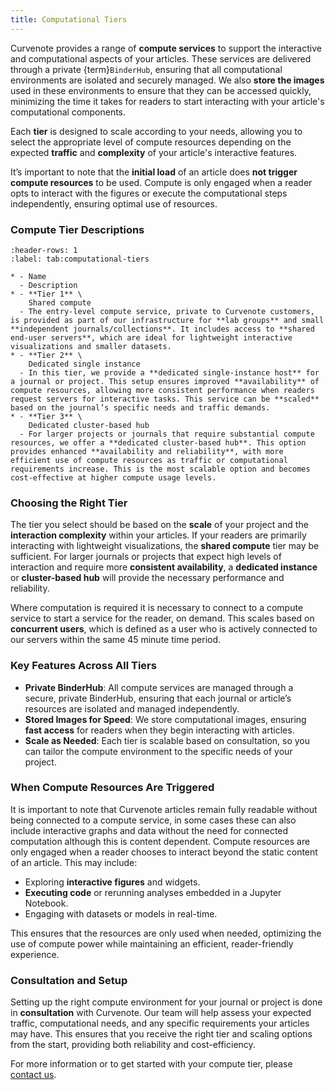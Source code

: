```yaml
---
title: Computational Tiers
---
```


Curvenote provides a range of **compute services** to support the interactive and computational aspects of your articles. These services are delivered through a private {term}`BinderHub`, ensuring that all computational environments are isolated and securely managed. We also **store the images** used in these environments to ensure that they can be accessed quickly, minimizing the time it takes for readers to start interacting with your article's computational components.

Each **tier** is designed to scale according to your needs, allowing you to select the appropriate level of compute resources depending on the expected **traffic** and **complexity** of your article's interactive features.

It’s important to note that the **initial load** of an article does **not trigger compute resources** to be used. Compute is only engaged when a reader opts to interact with the figures or execute the computational steps independently, ensuring optimal use of resources.

### Compute Tier Descriptions

```{list-table} Curvenote offers three main computational tiers.
:header-rows: 1
:label: tab:computational-tiers

* - Name
  - Description
* - **Tier 1** \
    Shared compute
  - The entry-level compute service, private to Curvenote customers, is provided as part of our infrastructure for **lab groups** and small **independent journals/collections**. It includes access to **shared end-user servers**, which are ideal for lightweight interactive visualizations and smaller datasets.
* - **Tier 2** \
    Dedicated single instance
  - In this tier, we provide a **dedicated single-instance host** for a journal or project. This setup ensures improved **availability** of compute resources, allowing more consistent performance when readers request servers for interactive tasks. This service can be **scaled** based on the journal’s specific needs and traffic demands.
* - **Tier 3** \
    Dedicated cluster-based hub
  - For larger projects or journals that require substantial compute resources, we offer a **dedicated cluster-based hub**. This option provides enhanced **availability and reliability**, with more efficient use of compute resources as traffic or computational requirements increase. This is the most scalable option and becomes cost-effective at higher compute usage levels.
```

### Choosing the Right Tier

The tier you select should be based on the **scale** of your project and the **interaction complexity** within your articles. If your readers are primarily interacting with lightweight visualizations, the **shared compute** tier may be sufficient. For larger journals or projects that expect high levels of interaction and require more **consistent availability**, a **dedicated instance** or **cluster-based hub** will provide the necessary performance and reliability.

Where computation is required it is necessary to connect to a compute service to start a service for the reader, on demand. This scales based on **concurrent users**, which is defined as a user who is actively connected to our servers within the same 45 minute time period.

### Key Features Across All Tiers

- **Private BinderHub**: All compute services are managed through a secure, private BinderHub, ensuring that each journal or article’s resources are isolated and managed independently.
- **Stored Images for Speed**: We store computational images, ensuring **fast access** for readers when they begin interacting with articles.
- **Scale as Needed**: Each tier is scalable based on consultation, so you can tailor the compute environment to the specific needs of your project.

### When Compute Resources Are Triggered

It is important to note that Curvenote articles remain fully readable without being connected to a compute service, in some cases these can also include interactive graphs and data without the need for connected computation although this is content dependent. Compute resources are only engaged when a reader chooses to interact beyond the static content of an article. This may include:

- Exploring **interactive figures** and widgets.
- **Executing code** or rerunning analyses embedded in a Jupyter Notebook.
- Engaging with datasets or models in real-time.

This ensures that the resources are only used when needed, optimizing the use of compute power while maintaining an efficient, reader-friendly experience.

### Consultation and Setup

Setting up the right compute environment for your journal or project is done in **consultation** with Curvenote. Our team will help assess your expected traffic, computational needs, and any specific requirements your articles may have. This ensures that you receive the right tier and scaling options from the start, providing both reliability and cost-efficiency.

For more information or to get started with your compute tier, please [contact us](https://curvenote.com/demo).
